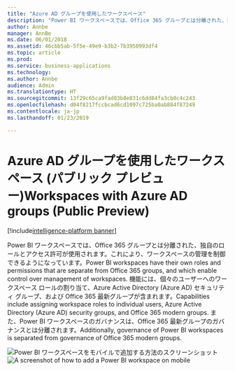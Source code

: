 ```yaml
---
title: "Azure AD グループを使用したワークスペース"
description: "Power BI ワークスペースでは、Office 365 グループとは分離された、独自のロールとアクセス許可が使用されます。これにより、ワークスペースの管理を制御できるようになっています。"
author: Annbe
manager: AnnBe
ms.date: 06/01/2018
ms.assetid: 46cbb5ab-5f5e-49e9-b3b2-7b3950993df4
ms.topic: article
ms.prod: 
ms.service: business-applications
ms.technology: 
ms.author: Annbe
audience: Admin
ms.translationtype: HT
ms.sourcegitcommit: 13f29c65ca9fad83b8e831c6dd84fa3cb0c4c243
ms.openlocfilehash: d04f8217fccbcad6cd1097c725ba0ab884f87249
ms.contentlocale: ja-jp
ms.lasthandoff: 01/23/2019

---
```

# <a name="workspaces-with-azure-ad-groups-public-preview"></a><span data-ttu-id="0fbc1-103">Azure AD グループを使用したワークスペース (パブリック プレビュー)</span><span class="sxs-lookup"><span data-stu-id="0fbc1-103">Workspaces with Azure AD groups (Public Preview)</span></span>

[!include[intelligence-platform banner](../../includes/intelligence-platform.md)]



<span data-ttu-id="0fbc1-104">Power BI ワークスペースでは、Office 365 グループとは分離された、独自のロールとアクセス許可が使用されます。これにより、ワークスペースの管理を制御できるようになっています。</span><span class="sxs-lookup"><span data-stu-id="0fbc1-104">Power BI workspaces have their own roles and permissions that are separate from Office 365 groups, and which enable control over management of workspaces.</span></span>
<span data-ttu-id="0fbc1-105">機能には、個々のユーザーへのワークスペース ロールの割り当て、Azure Active Directory (Azure AD) セキュリティ グループ、および Office 365 最新グループが含まれます。</span><span class="sxs-lookup"><span data-stu-id="0fbc1-105">Capabilities include assigning workspace roles to individual users, Azure Active Directory (Azure AD) security groups, and Office 365 modern groups.</span></span> <span data-ttu-id="0fbc1-106">また、Power BI ワークスペースのガバナンスは、Office 365 最新グループのガバナンスとは分離されます。</span><span class="sxs-lookup"><span data-stu-id="0fbc1-106">Additionally, governance of Power BI workspaces is separated from governance of Office 365 modern groups.</span></span>

<span data-ttu-id="0fbc1-107">![Power BI ワークスペースをモバイルで追加する方法のスクリーンショット](media/workspaces-azure-ad-groups-1.png "Power BI ワークスペースをモバイルで追加する方法のスクリーンショット")</span><span class="sxs-lookup"><span data-stu-id="0fbc1-107">![A screenshot of how to add a Power BI workspace on mobile](media/workspaces-azure-ad-groups-1.png "A screenshot of how to add a Power BI workspace on mobile")</span></span>

